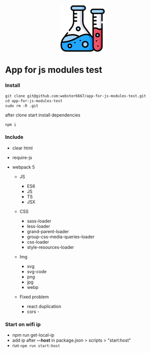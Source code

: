 <p align="center" style="text-align:center">
    <img src="./illustration.svg" alt="illustration" width="150"/>
</p>

# App for js modules test

### Install

```
git clone git@github.com:webster6667/app-for-js-modules-test.git
cd app-for-js-modules-test
sudo rm -R .git
```

after clone start install dependencies
```
npm i
```

### Include

* clear html

* require-js

* webpack 5

    * JS
      * ES6
      * JS
      * TS
      * JSX 
    
    * CSS
      * sass-loader
      * less-loader
      * grand-parent-loader
      * group-css-media-queries-loader
      * css-loader
      * style-resources-loader
      
    * Img
      * svg
      * svg-code
      * png
      * jpg
      * webp
      
    * Fixed problem
      * react duplication 
      * cors -  
      
### Start on wifi ip

* npm run get-local-ip  
* add ip after **--host** in package.json > scripts > "start:host"
* run `npm run start:host`                      